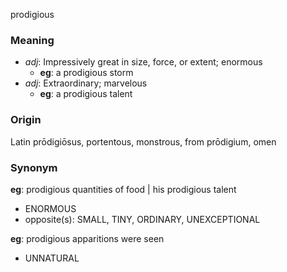 prodigious
### Meaning
+ _adj_: Impressively great in size, force, or extent; enormous
    + __eg__: a prodigious storm
+ _adj_: Extraordinary; marvelous
    + __eg__: a prodigious talent

### Origin

Latin prōdigiōsus, portentous, monstrous, from prōdigium, omen

### Synonym

__eg__: prodigious quantities of food | his prodigious talent

+ ENORMOUS
+ opposite(s): SMALL, TINY, ORDINARY, UNEXCEPTIONAL

__eg__: prodigious apparitions were seen

+ UNNATURAL


